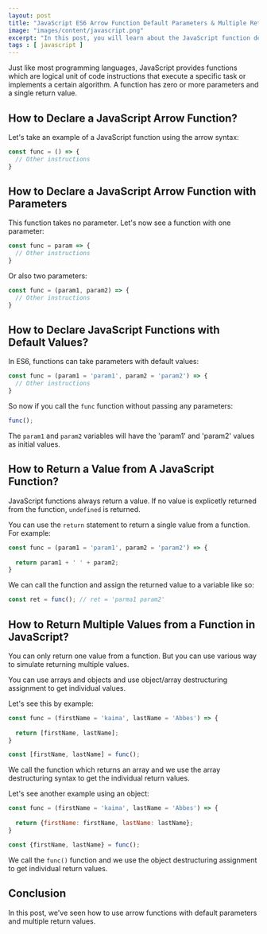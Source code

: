 ```yaml
---
layout: post
title: "JavaScript ES6 Arrow Function Default Parameters & Multiple Return Values"
image: "images/content/javascript.png"
excerpt: "In this post, you will learn about the JavaScript function default parameters and return values." 
tags : [ javascript ]
---
```


Just like most programming languages, JavaScript provides functions which are logical unit of code instructions that execute a specific task or implements a certain algorithm. A function has zero or more parameters and a single return value.

## How to Declare a JavaScript Arrow Function?

Let's take an example of a JavaScript function using the arrow syntax:

```js
const func = () => {
  // Other instructions
}
```

## How to Declare a JavaScript Arrow Function with Parameters

This function takes no parameter. Let's now see a function with one parameter:

```js
const func = param => {
  // Other instructions
}
```

Or also two parameters:

```js
const func = (param1, param2) => {
  // Other instructions
}
```

## How to Declare JavaScript Functions with Default Values?

In ES6, functions can take parameters with default values:

```js
const func = (param1 = 'param1', param2 = 'param2') => {
  // Other instructions
}
```

So now if you call the `func` function without passing any parameters:

```js
func();
```

The `param1` and `param2` variables will have the 'param1' and 'param2' values as initial values.


## How to Return a Value from A JavaScript Function?

JavaScript functions always return a value. If no value is explicetly returned from the function, `undefined` is returned.

You can use the `return` statement to return a single value from a function. For example:

```js
const func = (param1 = 'param1', param2 = 'param2') => {
  
  return param1 + ' ' + param2;
}
```

We can call the function and assign the returned value to a variable like so:

```js
const ret = func(); // ret = 'parma1 param2'
```
 
## How to Return Multiple Values from a Function in JavaScript?

You can only return one value from a function. But you can use various way to simulate returning multiple values. 

You can use arrays and objects and use object/array destructuring assignment to get individual values.

Let's see this by example:

```js
const func = (firstName = 'kaima', lastName = 'Abbes') => {
  
  return [firstName, lastName];
}

const [firstName, lastName] = func();
```

We call the function which returns an array and we use the array destructuring syntax to get the individual return values.

Let's see another example using an object:

```js
const func = (firstName = 'kaima', lastName = 'Abbes') => {
  
  return {firstName: firstName, lastName: lastName};
}

const {firstName, lastName} = func();
```

We call the `func()` function and we use the object destructuring assignment to get individual return values.

## Conclusion

In this post, we've seen how to use arrow functions with default parameters and multiple return values.





